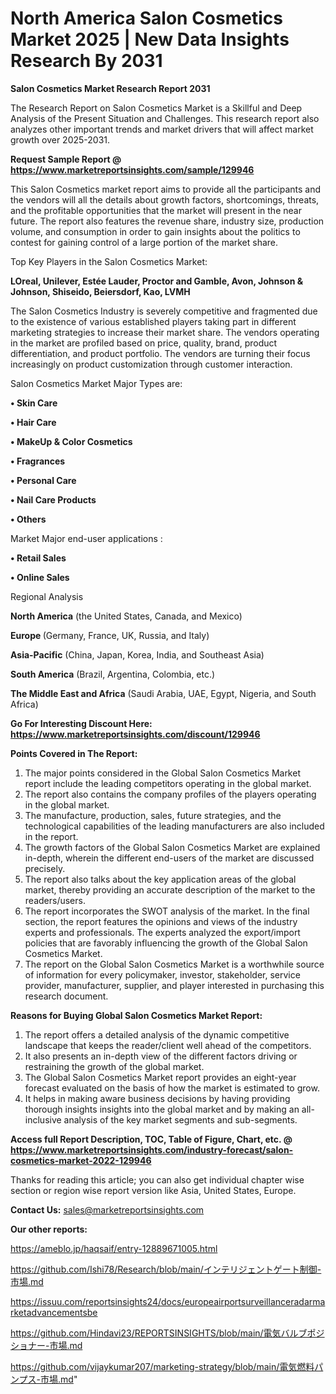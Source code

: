 # North America Salon Cosmetics Market 2025 | New Data Insights Research By 2031

<strong>Salon Cosmetics Market Research Report 2031</strong>

The Research Report on Salon Cosmetics Market is a Skillful and Deep Analysis of the Present Situation and Challenges. This research report also analyzes other important trends and market drivers that will affect market growth over 2025-2031.

<strong>Request Sample Report @ <a href=https://www.marketreportsinsights.com/sample/129946>https://www.marketreportsinsights.com/sample/129946</a></strong>

This Salon Cosmetics market report aims to provide all the participants and the vendors will all the details about growth factors, shortcomings, threats, and the profitable opportunities that the market will present in the near future. The report also features the revenue share, industry size, production volume, and consumption in order to gain insights about the politics to contest for gaining control of a large portion of the market share.

Top Key Players in the Salon Cosmetics Market:

<strong>LOreal, Unilever, Estée Lauder, Proctor and Gamble, Avon, Johnson & Johnson, Shiseido, Beiersdorf, Kao, LVMH</strong>

The Salon Cosmetics Industry is severely competitive and fragmented due to the existence of various established players taking part in different marketing strategies to increase their market share. The vendors operating in the market are profiled based on price, quality, brand, product differentiation, and product portfolio. The vendors are turning their focus increasingly on product customization through customer interaction.

Salon Cosmetics Market Major Types are:

<strong>• Skin Care

• Hair Care

• MakeUp & Color Cosmetics

• Fragrances

• Personal Care

• Nail Care Products

• Others</strong>

Market Major end-user applications :

<strong>• Retail Sales

• Online Sales</strong>

Regional Analysis

</u><strong><b>North America</b></strong> (the United States, Canada, and Mexico)

<strong><b>Europe </b></strong>(Germany, France, UK, Russia, and Italy)

<strong><b>Asia-Pacific</b></strong> (China, Japan, Korea, India, and Southeast Asia)

<strong><b>South America</b></strong> (Brazil, Argentina, Colombia, etc.)

<strong><b>The Middle East and Africa</b></strong> (Saudi Arabia, UAE, Egypt, Nigeria, and South Africa)

<strong>Go For Interesting Discount Here: <a href=https://www.marketreportsinsights.com/discount/129946>https://www.marketreportsinsights.com/discount/129946</a></strong>

<strong>Points Covered in The Report:</strong>
<ol>
  <li>The major points considered in the Global Salon Cosmetics Market report include the leading competitors operating in the global market.</li>
  <li>The report also contains the company profiles of the players operating in the global market.</li>
  <li>The manufacture, production, sales, future strategies, and the technological capabilities of the leading manufacturers are also included in the report.</li>
  <li>The growth factors of the Global Salon Cosmetics Market are explained in-depth, wherein the different end-users of the market are discussed precisely.</li>
  <li>The report also talks about the key application areas of the global market, thereby providing an accurate description of the market to the readers/users.</li>
  <li>The report incorporates the SWOT analysis of the market. In the final section, the report features the opinions and views of the industry experts and professionals. The experts analyzed the export/import policies that are favorably influencing the growth of the Global Salon Cosmetics Market.</li>
  <li>The report on the Global Salon Cosmetics Market is a worthwhile source of information for every policymaker, investor, stakeholder, service provider, manufacturer, supplier, and player interested in purchasing this research document.</li>
</ol>
<strong>Reasons for Buying Global Salon Cosmetics Market Report:</strong>

<ol>
  <li>The report offers a detailed analysis of the dynamic competitive landscape that keeps the reader/client well ahead of the competitors.</li>
  <li>It also presents an in-depth view of the different factors driving or restraining the growth of the global market.</li>
  <li>The Global Salon Cosmetics Market report provides an eight-year forecast evaluated on the basis of how the market is estimated to grow.</li>
  <li>It helps in making aware business decisions by having providing thorough insights insights into the global market and by making an all-inclusive analysis of the key market segments and sub-segments.</li>
</ol>
<strong>Access full Report Description, TOC, Table of Figure, Chart, etc. @ <a href=https://www.marketreportsinsights.com/industry-forecast/salon-cosmetics-market-2022-129946>https://www.marketreportsinsights.com/industry-forecast/salon-cosmetics-market-2022-129946</a></strong>


Thanks for reading this article; you can also get individual chapter wise section or region wise report version like Asia, United States, Europe.

<strong>Contact Us:</strong>
sales@marketreportsinsights.com

<strong>Our other reports:</strong>

<a href=https://ameblo.jp/haqsaif/entry-12889671005.html>https://ameblo.jp/haqsaif/entry-12889671005.html</a>

<a href=https://github.com/Ishi78/Research/blob/main/インテリジェントゲート制御-市場.md>https://github.com/Ishi78/Research/blob/main/インテリジェントゲート制御-市場.md</a>

<a href=https://issuu.com/reportsinsights24/docs/europeairportsurveillanceradarmarketadvancementsbe>https://issuu.com/reportsinsights24/docs/europeairportsurveillanceradarmarketadvancementsbe</a>

<a href=https://github.com/Hindavi23/REPORTSINSIGHTS/blob/main/電気バルブポジショナー-市場.md>https://github.com/Hindavi23/REPORTSINSIGHTS/blob/main/電気バルブポジショナー-市場.md</a>

<a href=https://github.com/vijaykumar207/marketing-strategy/blob/main/電気燃料パンプス-市場.md>https://github.com/vijaykumar207/marketing-strategy/blob/main/電気燃料パンプス-市場.md</a>"
